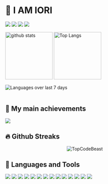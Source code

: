 # 📛 I AM IORI

[![](https://img.shields.io/badge/-Twitter-000?style=flat&logo=twitter)](https://twitter.com/iori_eth)
[![](https://img.shields.io/badge/-Zenn-000?style=flat&logo=zenn)](https://zenn.dev/ioridev)
[![](https://img.shields.io/badge/-Medium-000?style=flat&logo=medium)](https://medium.com/@iori.eth)
[![](https://img.shields.io/badge/-Note-000?style=flat&logo=note)](https://note.com/ioridev)  


<p align="left"> 
  <img alt="github stats" height="150px" src="https://github-readme-stats.vercel.app/api?username=ioridev&count_private=true&show_icons=true&show_icons=true&theme=solarized-dark" />
  <img alt="Top Langs" height="150px" src="https://github-readme-stats.vercel.app/api/top-langs/?username=ioridev&layout=compact&count_private=true&show_icons=true&theme=solarized-dark&hide=cmake,ruby,html,c" />
 <div align='left'>
    <img src='https://github-readme-stats.vercel.app/api/wakatime?username=ioridev&layout=compact&theme=solarized-dark&hide=other&langs_count=8' alt='Languages over last 7 days ' align='center' />
</div>
<br />
</p>

 
  
## 🔧 My main achievements
[![](https://github-readme-stats.vercel.app/api/pin?username=ioridev&theme=solarized-dark&repo=flutter_applovin_max)](https://github.com/ioridev/flutter_applovin_max)


## 🔥 Github Streaks 
<p align="center"><img src="https://github-readme-streak-stats.herokuapp.com/?user=ioridev&theme=black-ice&hide_border=true&stroke=0000&background=0D1117&ring=e05397&fire=e05397&currStreakLabel=e05397" alt="TopCodeBeast" /></p>


## 🧰  Languages and Tools
[![](https://img.shields.io/badge/-Flutter-000?style=flat&logo=flutter)]()
[![](https://img.shields.io/badge/-Dart-000?style=flat&logo=dart)]()
[![](https://img.shields.io/badge/-TypeScript-000?style=flat&logo=TypeScript)]()
[![](https://img.shields.io/badge/-Go-000?style=flat&logo=go)]()
[![](https://img.shields.io/badge/-Docker-000?style=flat&logo=docker)]()
[![](https://img.shields.io/badge/-GCP-000?style=flat&logo=google-cloud)]()
[![](https://img.shields.io/badge/-Firebase-000?style=flat&logo=firebase)]()
[![](https://img.shields.io/badge/-GitHub_Actions-000?style=flat&logo=github-actions)]()
[![](https://img.shields.io/badge/-Ubuntu-000?style=flat&logo=ubuntu)]()
[![](https://img.shields.io/badge/-ArchLinux-000?style=flat&logo=ArchLinux)]()
[![](https://img.shields.io/badge/-MicrosoftAzure-000?style=flat&logo=microsoftazure)]()
[![](https://img.shields.io/badge/-Android-000?style=flat&logo=Android)]()
[![](https://img.shields.io/badge/-iPhone-000?style=flat&logo=ios)]()
[![](https://img.shields.io/badge/-WebAssembly-000?style=flat&logo=WebAssembly)]()
